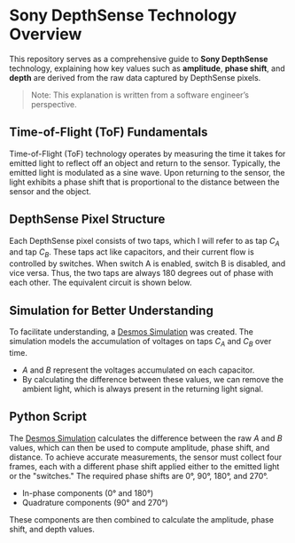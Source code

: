 # Sony DepthSense Technology Overview

This repository serves as a comprehensive guide to **Sony DepthSense** technology, explaining how key values such as **amplitude**, **phase shift**, and **depth** are derived from the raw data captured by DepthSense pixels.

> Note: This explanation is written from a software engineer’s perspective.

## Time-of-Flight (ToF) Fundamentals
Time-of-Flight (ToF) technology operates by measuring the time it takes for emitted light to reflect off an object and return to the sensor. Typically, the emitted light is modulated as a sine wave. Upon returning to the sensor, the light exhibits a phase shift that is proportional to the distance between the sensor and the object.

## DepthSense Pixel Structure
Each DepthSense pixel consists of two taps, which I will refer to as tap $C_A$ and tap $C_B$. These taps act like capacitors, and their current flow is controlled by switches. When switch A is enabled, switch B is disabled, and vice versa. Thus, the two taps are always 180 degrees out of phase with each other. The equivalent circuit is shown below.

<circuit image here>

## Simulation for Better Understanding
To facilitate understanding, a [Desmos Simulation](https://www.desmos.com/calculator/stxdkrn707) was created. The simulation models the accumulation of voltages on taps $C_A$ and $C_B$ over time.

- $A$ and $B$ represent the voltages accumulated on each capacitor.
- By calculating the difference between these values, we can remove the ambient light, which is always present in the returning light signal.

## Python Script
The [Desmos Simulation](https://www.desmos.com/calculator/stxdkrn707) calculates the difference between the raw $A$ and $B$ values, which can then be used to compute amplitude, phase shift, and distance. To achieve accurate measurements, the sensor must collect four frames, each with a different phase shift applied either to the emitted light or the "switches." The required phase shifts are 0°, 90°, 180°, and 270°.

- In-phase components (0° and 180°)
- Quadrature components (90° and 270°)

These components are then combined to calculate the amplitude, phase shift, and depth values.

<frame image here>
